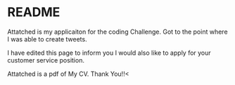 # README

Attatched is my applicaiton for the coding Challenge.
Got to the point where I was able to create tweets.

I have edited this page to inform you I would also like to apply for your customer service position.

Attatched is a pdf of My CV.
Thank You!!<
